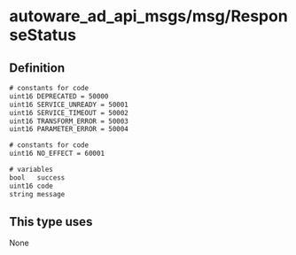 # autoware_ad_api_msgs/msg/ResponseStatus

## Definition

```txt
# constants for code
uint16 DEPRECATED = 50000
uint16 SERVICE_UNREADY = 50001
uint16 SERVICE_TIMEOUT = 50002
uint16 TRANSFORM_ERROR = 50003
uint16 PARAMETER_ERROR = 50004

# constants for code
uint16 NO_EFFECT = 60001

# variables
bool   success
uint16 code
string message
```

## This type uses

None
